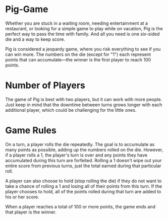 # Pig-Game
Whether you are stuck in a waiting room, needing entertainment at a restaurant, or looking for a simple game to play while on vacation, Pig is the perfect way to pass the time with family. And all you need is one six-sided die and a way to keep score.


Pig is considered a jeopardy game, where you risk everything to see if you can win more. The numbers on the die (except for "1") each represent points that can accumulate—the winner is the first player to reach 100 points. 


# Number of Players
The game of Pig is best with two players, but it can work with more people. Just keep in mind that the downtime between turns grows longer with each additional player, which could be challenging for the little ones. 

# Game Rules
On a turn, a player rolls the die repeatedly. The goal is to accumulate as many points as possible, adding up the numbers rolled on the die. However, if a player rolls a 1, the player's turn is over and any points they have accumulated during this turn are forfeited. Rolling a 1 doesn't wipe out your entire score from previous turns, just the total earned during that particular roll.

A player can also choose to hold (stop rolling the die) if they do not want to take a chance of rolling a 1 and losing all of their points from this turn. If the player chooses to hold, all of the points rolled during that turn are added to his or her score.

When a player reaches a total of 100 or more points, the game ends and that player is the winner.
